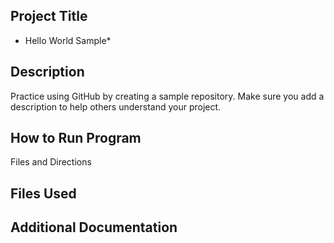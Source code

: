 ## Project Title

* Hello World Sample*
  
## Description

Practice using GitHub by creating a sample repository. Make sure you add a description to help others understand your project.

## How to Run Program 

Files and Directions

## Files Used

## Additional Documentation
